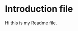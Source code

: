 # Introduction file
Hi this is my Readme file. 

<!---
gvivier22/gvivier22 is a ✨ special ✨ repository because its `README.md` (this file) appears on your GitHub profile.
You can click the Preview link to take a look at your changes.
--->
